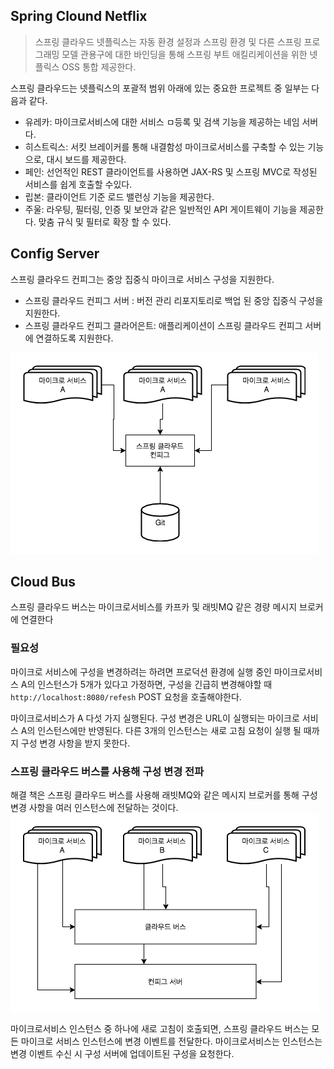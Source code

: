## Spring Clound Netflix

> 스프링 클라우드 넷플릭스는 자동 환경 설정과 스프링 환경 및 다른 스프링 프로그래밍 모델 관용구에 대한 바인딩을 통해 스프링 부트 애킬리케이션을 위한 넷플릭스 OSS 통합 제공한다.

스프링 클라우드는 넷플릭스의 포괄적 범위 아래에 있는 중요한 프로젝트 중 일부는 다음과 같다.

* 유레카: 마이크로서비스에 대한 서비스 ㅁ등록 및 검색 기능을 제공하는 네임 서버다.
* 히스트릭스: 서킷 브레이커를 통해 내결함성 마이크로서비스를 구축할 수 있는 기능으로, 대시 보드를 제공한다.
* 페인: 선언적인 REST 클라이언트를 사용하면 JAX-RS 및 스프링 MVC로 작성된 서비스를 쉽게 호출할 수있다.
* 립본: 클라이언트 기준 로드 밸런싱 기능을 제공한다.
* 주울: 라우팅, 필터링, 인증 및 보안과 같은 일반적인 API 게이트웨이 기능을 제공한다. 맞춤 규식 및 필터로 확장 할 수 있다.

## Config Server
스프링 클라우드 컨피그는 중앙 집중식 마이크로 서비스 구성을 지원한다.

* 스프링 클라우드 컨피그 서버 : 버전 관리 리포지토리로 백업 된 중앙 집중식 구성을 지원한다.
* 스프링 클라우드 컨피그 클라어은트: 애플리케이션이 스프링 클라우드 컨피그 서버에 연결하도록 지원한다.

![msa-config-server](/assets/msa-config-server.png)

## Cloud Bus
스프링 클라우드 버스는 마이크로서비스를 카프카 및 래빗MQ 같은 경량 메시지 브로커에 연결한다

### 필요성
마이크로 서비스에 구성을 변경하려는 하려면 프로덕션 환경에 실행 중인 마이크로서비스 A의 인스턴스가 5개가 있다고 가정하면, 구성을 긴급히 변경해야할 때 `http://localhost:8080/refesh` POST 요청을 호출해야한다. 

마이크로서비스가 A 다섯 가지 실행된다. 구성 변경은 URL이 실행되는 마이크로 서비스 A의 인스턴스에만 반영된다. 다른 3개의 인스턴스는 새로 고침 요청이 실행 될 때까지 구성 변경 사항을 받지 못한다.

### 스프링 클라우드 버스를 사용해 구성 변경 전파
해결 책은 스프링 클라우드 버스를 사용해 래빗MQ와 같은 메시지 브로커를 통해 구성 변경 사항을 여러 인스턴스에 전달하는 것이다.
![msa-cloud-bus](/assets/msa-cloud-bus.png)

마이크로서비스 인스턴스 중 하나에 새로 고침이 호출되면, 스프링 클라우드 버스는 모든 마이크로 서비스 인스턴스에 변경 이벤트를 전달한다. 마이크로서비스는 인스턴스는 변경 이벤트 수신 시 구성 서버에 업데이트된 구성을 요청한다.
